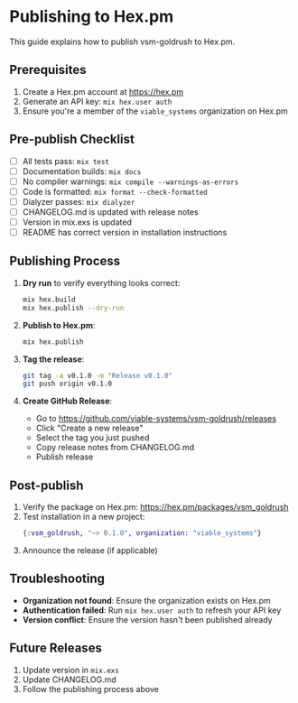 # Publishing to Hex.pm

This guide explains how to publish vsm-goldrush to Hex.pm.

## Prerequisites

1. Create a Hex.pm account at https://hex.pm
2. Generate an API key: `mix hex.user auth`
3. Ensure you're a member of the `viable_systems` organization on Hex.pm

## Pre-publish Checklist

- [ ] All tests pass: `mix test`
- [ ] Documentation builds: `mix docs`
- [ ] No compiler warnings: `mix compile --warnings-as-errors`
- [ ] Code is formatted: `mix format --check-formatted`
- [ ] Dialyzer passes: `mix dialyzer`
- [ ] CHANGELOG.md is updated with release notes
- [ ] Version in mix.exs is updated
- [ ] README has correct version in installation instructions

## Publishing Process

1. **Dry run** to verify everything looks correct:
   ```bash
   mix hex.build
   mix hex.publish --dry-run
   ```

2. **Publish to Hex.pm**:
   ```bash
   mix hex.publish
   ```

3. **Tag the release**:
   ```bash
   git tag -a v0.1.0 -m "Release v0.1.0"
   git push origin v0.1.0
   ```

4. **Create GitHub Release**:
   - Go to https://github.com/viable-systems/vsm-goldrush/releases
   - Click "Create a new release"
   - Select the tag you just pushed
   - Copy release notes from CHANGELOG.md
   - Publish release

## Post-publish

1. Verify the package on Hex.pm: https://hex.pm/packages/vsm_goldrush
2. Test installation in a new project:
   ```elixir
   {:vsm_goldrush, "~> 0.1.0", organization: "viable_systems"}
   ```
3. Announce the release (if applicable)

## Troubleshooting

- **Organization not found**: Ensure the organization exists on Hex.pm
- **Authentication failed**: Run `mix hex.user auth` to refresh your API key
- **Version conflict**: Ensure the version hasn't been published already

## Future Releases

1. Update version in `mix.exs`
2. Update CHANGELOG.md
3. Follow the publishing process above